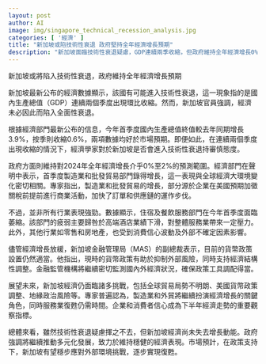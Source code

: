 ```yaml
---
layout: post
author: AI
image: img/singapore_technical_recession_analysis.jpg
categories: [ '經濟' ]
title: "新加坡或陷技術性衰退 政府堅持全年經濟增長預期"
description: "新加坡面臨技術性衰退疑慮，GDP連續兩季收縮，但政府維持全年經濟增長0%至2%預測。製造業與批發貿易表現強勁，服務業表現分化。金融管理局認為貨幣政策仍合適，並將持續監察經濟變化。專家認為製造業及外貿為關鍵支撐，經濟多元化發展有助穩步應對未來挑戰。"
---
```

新加坡或將陷入技術性衰退，政府維持全年經濟增長預期

新加坡最新公布的經濟數據顯示，該國有可能進入技術性衰退，這一現象指的是國內生產總值（GDP）連續兩個季度出現環比收縮。然而，新加坡官員強調，經濟未必因此而陷入全面性衰退。

根據經濟部門最新公布的信息，今年首季度國內生產總值終值較去年同期增長3.9%，按季則收縮0.6%，兩項數據均好於市場預期。即便如此，在連續兩個季度出現收縮的情況下，經濟學家對於新加坡是否會進入技術性衰退持審慎態度。

政府方面則維持對2024年全年經濟增長介乎0%至2%的預測範圍。經濟部門在聲明中表示，首季度製造業和批發貿易部門錄得增長，這一表現與全球經濟大環境變化密切相關。專家指出，製造業和批發貿易的增長，部分源於企業在美國預期加徵關稅前提前進行商業活動，加快了訂單和供應鏈的運作步伐。

不過，並非所有行業表現強勁。數據顯示，住宿及餐飲服務部門在今年首季度面臨萎縮。該部門的疲弱主要歸咎於高端酒店業績下滑，對整體服務業帶來一定壓力。此外，其他行業如零售和房地產，也受到消費信心波動及外部不確定因素影響。

儘管經濟增長放緩，新加坡金融管理局（MAS）的副總裁表示，目前的貨幣政策設置仍然適當。他指出，現時的貨幣政策有助於抑制外部風險，同時支持經濟結構性調整。金融監管機構將繼續密切監測國內外經濟狀況，確保政策工具調配得當。

展望未來，新加坡經濟仍面臨諸多挑戰，包括全球貿易局勢不明朗、美國貨幣政策調整、地緣政治風險等。專家普遍認為，製造業和外貿將繼續扮演經濟增長的關鍵角色，同時服務業復甦仍需時間。企業和消費者信心成為下半年經濟走勢的重要觀察指標。

總體來看，雖然技術性衰退疑慮揮之不去，但新加坡經濟尚未失去增長動能。政府強調將繼續推動多元化發展，致力於維持穩健的經濟表現。市場預計，在政策支持下，新加坡有望穩步應對外部環境挑戰，逐步實現復甦。